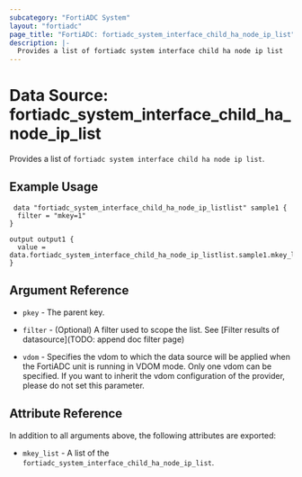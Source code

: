 ```yaml
---
subcategory: "FortiADC System"
layout: "fortiadc"
page_title: "FortiADC: fortiadc_system_interface_child_ha_node_ip_list"
description: |-
  Provides a list of fortiadc system interface child ha node ip list
---
```


# Data Source: fortiadc_system_interface_child_ha_node_ip_list
Provides a list of `fortiadc system interface child ha node ip list`.

## Example Usage

```hcl
 data "fortiadc_system_interface_child_ha_node_ip_listlist" sample1 {
  filter = "mkey=1"
}

output output1 {
  value = data.fortiadc_system_interface_child_ha_node_ip_listlist.sample1.mkey_list
}
```

## Argument Reference

* `pkey` - The parent key.
* `filter` - (Optional) A filter used to scope the list. See [Filter results of datasource](TODO: append doc filter page)

* `vdom` - Specifies the vdom to which the data source will be applied when the FortiADC unit is running in VDOM mode. Only one vdom can be specified. If you want to inherit the vdom configuration of the provider, please do not set this parameter.

## Attribute Reference

In addition to all arguments above, the following attributes are exported:

* `mkey_list` -  A list of the `fortiadc_system_interface_child_ha_node_ip_list`.
